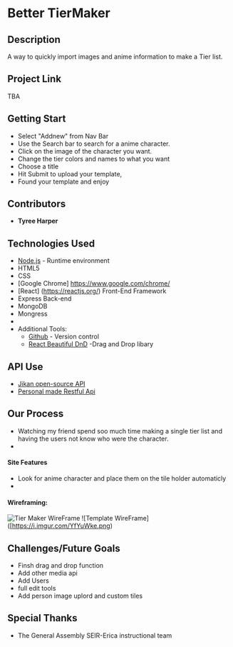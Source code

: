 # Better TierMaker


## Description
A way to quickly import images and anime information to make a Tier list.


## Project Link
TBA
## Getting Start
* Select "Addnew" from Nav Bar
* Use the Search bar to search for a anime character.
* Click on the image of the character you want.
* Change the tier colors and names to what you want
* Choose a title
* Hit Submit to upload your template,
* Found your template and enjoy     
## Contributors
* **Tyree Harper** 

## Technologies Used
* [Node.js](https://nodejs.org/en/) - Runtime environment
* HTML5
* CSS
* [Google Chrome] https://www.google.com/chrome/ 
* [React] (https://reactjs.org/) Front-End Framework
* Express Back-end
* MongoDB
* Mongress
* 
* Additional Tools: 
  * [Github](https://github.com/) - Version control
  * [React Beautiful DnD](https://react-dnd.github.io/react-dnd/docs/overview) -Drag and Drop libary
    
## API Use
* [Jikan open-source API](https://jikan.moe/)
* [Personal made Restful Api ](https://github.com/buggydev1/better-tier)
## Our Process
* Watching my friend spend soo much time making a single tier list and having the users not know who were the character. 
* 
#### Site Features
*  Look for anime character and place them on the tile holder automaticly
*  
#### Wireframing:
![Tier Maker WireFrame](https://i.imgur.com/EFi9upo.png)
![Template WireFrame] ([https://i.imgur.com/YfYuWke.png)

## Challenges/Future Goals
* Finsh drag and drop function
* Add other media api 
* Add Users
* full edit tools
* Add person image uplord and custom tiles



## Special Thanks
* The General Assembly SEIR-Erica instructional team
